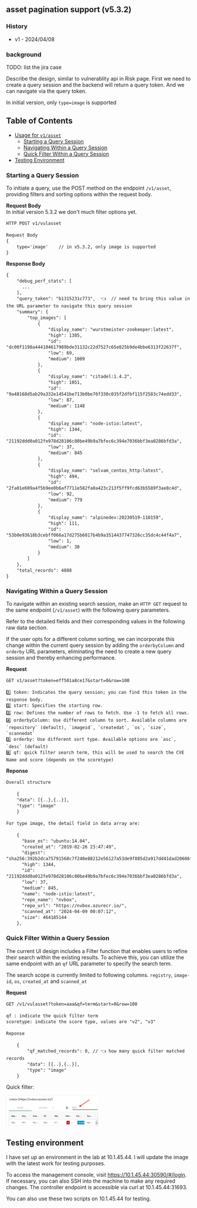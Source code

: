## asset pagination support (v5.3.2)

### History

- v1 - 2024/04/08

### background

TODO: list the jira case

Describe the design, similar to vulnerablity api in Risk page.
First we need to create a query session and the backend will return a query token. And we can navigate via the query token.

In initial version, only `type=image` is supported

## Table of Contents

- [Usage for `v1/asset`](#usage-for-v1vulasset)
  - [Starting a Query Session](#starting-a-query-session)
  - [Navigating Within a Query Session](#navigating-within-a-query-session)
  - [Quick Filter Within a Query Session](#quick-filter-within-a-query-session)
- [Testing Environment](#testing-environment)

### Starting a Query Session

To initiate a query, use the POST method on the endpoint `/v1/asset`, providing filters and sorting options within the request body.

**Request Body**  
In initial version 5.3.2 we don't much filter options yet.

```
HTTP POST v1/vulasset

Request Body
{
    type='image'    // in v5.3.2, only image is supported
}
```

**Response Body**

```
{
    "debug_perf_stats": [
      ...
    ],
    "query_token": "b1315231c773",  👈  // need to bring this value in the URL parameter to navigate this query session
    "summary": {
        "top_images": [
            {
                "display_name": "wurstmeister-zookeeper:latest",
                "high": 1385,
                "id": "dc00f1198a444104617989bde31132c22d7527c65e825b9de4bbe6313f22637f",
                "low": 69,
                "medium": 1009
            },
            {
                "display_name": "citadel:1.4.2",
                "high": 1051,
                "id": "9a48168d5ab29a332e14541be713b0be76f330c035f2dfbf115f2583c74edd33",
                "low": 87,
                "medium": 1148
            },
            {
                "display_name": "node-istio:latest",
                "high": 1344,
                "id": "21192ddd0a012fe978d28106c80be49b9a7bfec6c394e7036bbf3ea0286bfd3a",
                "low": 37,
                "medium": 845
            },
            {
                "display_name": "selvam_centos_http:latest",
                "high": 494,
                "id": "2fa01e609a4f5b9ee0b6af7711e582fa0a423c213f5ff9fcd63b5589f3ae8c4d",
                "low": 92,
                "medium": 779
            },
            {
                "display_name": "alpinedev:20230519-110159",
                "high": 111,
                "id": "53b0e93618b3cebff066a17d275b6017b4b9a3514437747326cc35dc4c44f4a7",
                "low": 1,
                "medium": 30
            }
        ]
    },
    "total_records": 4888
}
```

### Navigating Within a Query Session

To navigate within an existing search session, make an `HTTP GET` request to the same endpoint (`/v1/asset`) with the following query parameters.

Refer to the detailed fields and their corresponding values in the following raw data section.

If the user opts for a different column sorting, we can incorporate this change within the current query session by adding the `orderbyColumn` and `orderby` URL parameters, eliminating the need to create a new query session and thereby enhancing performance.

**Request**

```
GET v1/asset?token=eff501a8ce17&start=0&row=100

1️⃣ token: Indicates the query session; you can find this token in the response body.
2️⃣ start: Specifies the starting row.
3️⃣ row: Defines the number of rows to fetch. Use -1 to fetch all rows.
4️⃣ orderbyColumn: Use different column to sort. Available columns are `repository` (default), `imageid`, `createdat`, `os`, `size`, `scannedat`
5️⃣ orderby: Use different sort type. Available options are `asc`, `desc` (default)
6️⃣ qf: quick filter search term, this will be used to search the CVE Name and score (depends on the scoretype)
```

**Reponse**

```
Overall structure

    {
    "data": [{..},{..}],
    "type": "image"
    }

For type image, the detail field in data array are:

    {
      "base_os": "ubuntu:14.04",
      "created_at": "2019-02-26 23:47:49",
      "digest": "sha256:392b2dca75791568c7f240e88212e56127a53de9f885d2a917dd41dad20606f2",
      "high": 1344,
      "id": "21192ddd0a012fe978d28106c80be49b9a7bfec6c394e7036bbf3ea0286bfd3a",
      "low": 37,
      "medium": 845,
      "name": "node-istio:latest",
      "repo_name": "nvbox",
      "repo_url": "https://nvbox.azurecr.io/",
      "scanned_at": "2024-04-09 00:07:12",
      "size": 464185144
    },
```

### Quick Filter Within a Query Session

The current UI design includes a Filter function that enables users to refine their search within the existing results.
To achieve this, you can utilize the same endpoint with an `qf` URL parameter to specify the search term.

The search scope is currently limited to following columns.
`registry`, `image-id`, `os`, `created_at` and `scanned_at`

**Request**

```
GET /v1/vulasset?token=aaa&qf=term&start=0&row=100

qf : indicate the quick filter term
scoretype: indicate the score type, values are "v2", "v3"

Reponse

    {
        "qf_matched_records": 0, // 👈 how many quick filter matched records
        "data": [{..},{..}],
        "type": "image"
    }

```

Quick filter:

<p align="left">
<img src="./materials/asset-pagination-1.png" width="50%">
</p>

## Testing environment

I have set up an environment in the lab at 10.1.45.44. I will update the image with the latest work for testing purposes.

To access the management console, visit https://10.1.45.44:30590/#/login.
If necessary, you can also SSH into the machine to make any required changes.
The controller endpoint is accessible via curl at 10.1.45.44:31693.

You can also use these two scripts on 10.1.45.44 for testing.

